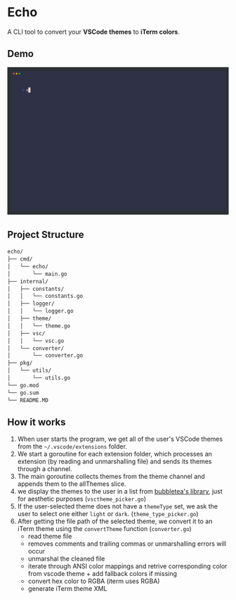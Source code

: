 
# Echo

A CLI tool to convert your **VSCode themes** to **iTerm colors**.

## Demo

![demo](demo.gif)

## Project Structure

```txt
echo/
├── cmd/
│   └── echo/
│       └── main.go
├── internal/
│   ├── constants/
│   │   └── constants.go
│   ├── logger/
│   │   └── logger.go
│   ├── theme/
│   │   └── theme.go
│   ├── vsc/
│   │   └── vsc.go
│   └── converter/
│       └── converter.go
├── pkg/
│   └── utils/
│       └── utils.go
└── go.mod
└── go.sum
└── README.MD
```

## How it works

1. When user starts the program, we get all of the user's VSCode themes from the `~/.vscode/extensions` folder.
2. We start a goroutine for each extension folder, which processes an extension (by reading and unmarshalling file) and sends its themes through a channel.
3. The main goroutine collects themes from the theme channel and appends them to the allThemes slice.
4. we display the themes to the user in a list from [bubbletea's library](https://github.com/charmbracelet/bubbletea), just for aesthetic purposes (`vsctheme_picker.go`)
5. If the user-selected theme does not have a `themeType` set, we ask the user to select one either `light` or `dark`. (`theme_type_picker.go`)
6. After getting the file path of the selected theme, we convert it to an iTerm theme using the `convertTheme` function (`converter.go`)
    - read theme file
    - removes comments and trailing commas or unmarshalling errors will occur
    - unmarshal the cleaned file
    - iterate through ANSI color mappings and retrive corresponding color from vscode theme + add fallback colors if missing
    - convert hex color to RGBA (iterm uses RGBA)
    - generate iTerm theme XML
